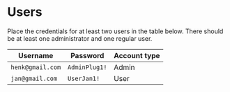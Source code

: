 # Users

Place the credentials for at least two users in the table below. There should be at least one administrator and one regular user.


| Username         | Password      | Account type |
|------------------|---------------|--------------|
| `henk@gmail.com` | `AdminPlug1!` | Admin        |
| `jan@gmail.com`  | `UserJan1!`   | User         |


